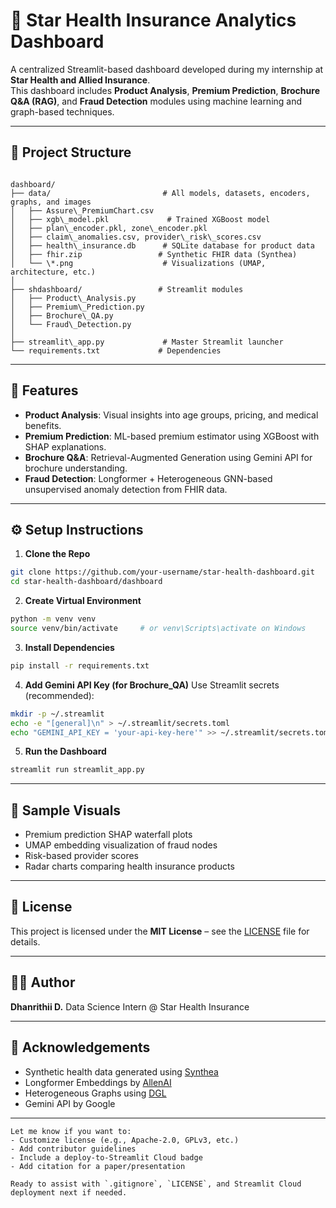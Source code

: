 # 🏥 Star Health Insurance Analytics Dashboard

A centralized Streamlit-based dashboard developed during my internship at **Star Health and Allied Insurance**.  
This dashboard includes **Product Analysis**, **Premium Prediction**, **Brochure Q&A (RAG)**, and **Fraud Detection** modules using machine learning and graph-based techniques.

---

## 📁 Project Structure

```

dashboard/
├── data/                         # All models, datasets, encoders, graphs, and images
│   ├── Assure\_PremiumChart.csv
│   ├── xgb\_model.pkl             # Trained XGBoost model
│   ├── plan\_encoder.pkl, zone\_encoder.pkl
│   ├── claim\_anomalies.csv, provider\_risk\_scores.csv
│   ├── health\_insurance.db      # SQLite database for product data
│   ├── fhir.zip                 # Synthetic FHIR data (Synthea)
│   └── \*.png                    # Visualizations (UMAP, architecture, etc.)
│
├── shdashboard/                 # Streamlit modules
│   ├── Product\_Analysis.py
│   ├── Premium\_Prediction.py
│   ├── Brochure\_QA.py
│   └── Fraud\_Detection.py
│
├── streamlit\_app.py             # Master Streamlit launcher
└── requirements.txt             # Dependencies

````

---

## 🚀 Features

- **Product Analysis**: Visual insights into age groups, pricing, and medical benefits.
- **Premium Prediction**: ML-based premium estimator using XGBoost with SHAP explanations.
- **Brochure Q&A**: Retrieval-Augmented Generation using Gemini API for brochure understanding.
- **Fraud Detection**: Longformer + Heterogeneous GNN-based unsupervised anomaly detection from FHIR data.

---

## ⚙️ Setup Instructions

1. **Clone the Repo**
```bash
git clone https://github.com/your-username/star-health-dashboard.git
cd star-health-dashboard/dashboard
````

2. **Create Virtual Environment**

```bash
python -m venv venv
source venv/bin/activate     # or venv\Scripts\activate on Windows
```

3. **Install Dependencies**

```bash
pip install -r requirements.txt
```

4. **Add Gemini API Key (for Brochure\_QA)**
   Use Streamlit secrets (recommended):

```bash
mkdir -p ~/.streamlit
echo -e "[general]\n" > ~/.streamlit/secrets.toml
echo "GEMINI_API_KEY = 'your-api-key-here'" >> ~/.streamlit/secrets.toml
```

5. **Run the Dashboard**

```bash
streamlit run streamlit_app.py
```

---

## 📸 Sample Visuals

* Premium prediction SHAP waterfall plots
* UMAP embedding visualization of fraud nodes
* Risk-based provider scores
* Radar charts comparing health insurance products

---

## 📜 License

This project is licensed under the **MIT License** – see the [LICENSE](LICENSE) file for details.

---

## 👩‍💼 Author

**Dhanrithii D.**
Data Science Intern @ Star Health Insurance

---

## 🙏 Acknowledgements

* Synthetic health data generated using [Synthea](https://synthetichealth.github.io/synthea/)
* Longformer Embeddings by [AllenAI](https://arxiv.org/abs/2004.05150)
* Heterogeneous Graphs using [DGL](https://www.dgl.ai/)
* Gemini API by Google

---

```
Let me know if you want to:
- Customize license (e.g., Apache-2.0, GPLv3, etc.)
- Add contributor guidelines
- Include a deploy-to-Streamlit Cloud badge  
- Add citation for a paper/presentation

Ready to assist with `.gitignore`, `LICENSE`, and Streamlit Cloud deployment next if needed.
```
